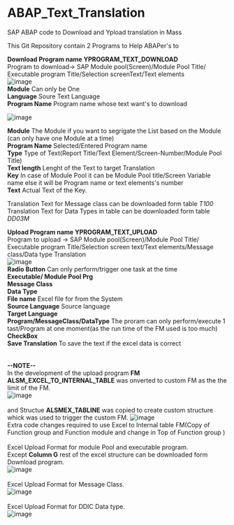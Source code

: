 # ABAP_Text_Translation
SAP ABAP code to Download and Ypload translation in Mass

This Git Repository contain 2 Programs to Help ABAPer's to<br /> 

**Download Program name YPROGRAM_TEXT_DOWNLOAD**<br />
Program to download-> SAP Module pool(Screen)/Module Pool Title/ Executable program Title/Selection screenText/Text elements<br />
![image](https://github.com/coldblood02/ABAP_Text_Translation/assets/25544031/172851b9-75c3-4b29-b2c0-4a11b308ff3c)<br />
**Module** Can only be One<br />
**Language** Soure Text Language<br />
**Program Name** Program name whose text want's to download<br />

![image](https://github.com/coldblood02/ABAP_Text_Translation/assets/25544031/2f39dc2d-68c1-4a98-9042-1a02a070a876)<br />

**Module** The Module if you want to segrigate the List based on the Module (can only have one Module at a time)<br />
**Program Name** Selected/Entered Program name<br />
**Type** Type of Text(Report Title/Text Element/Screen-Number/Module Pool Title)<br />
**Text length** Lenght of the Text to target Translation<br />
**Key** In case of Module Pool it can be Module Pool title/Screen Variable name else it will be  Program name or text elements's number<br /> 
**Text** Actual Text of the Key.<br />

Translation Text for Message class can be downloaded form table *T100*
Translation Text for Data Types in table can be downloaded form table *DD03M*

**Upload Program name YPROGRAM_TEXT_UPLOAD**<br />
Program to upload -> SAP Module pool(Screen)/Module Pool Title/ Executable program Title/Selection screen text/Text elements/Message class/Data type Translation<br />
![image](https://github.com/coldblood02/ABAP_Text_Translation/assets/25544031/8375fb5b-8ca0-4a08-bb39-768f992c1c82)<br />
**Radio Button** Can only perform/trigger one task at the time<br />
**Executable/ Module Pool Prg**<br />
**Message Class**<br />
**Data Type**<br />
**File name** Excel file for from the System<br />
**Source Language** Source language<br />
**Target Language**<br />
**Program/MessageClass/DataType** The proram can only perform/execute 1 tast/Program at one moment(as the run time of the FM used is too much)<br />
**CheckBox**<br />
**Save Translation** To save the text if the excel data is correct<br />
<br />
<br />
**--NOTE--**<br />
In the development of the upload program **FM ALSM_EXCEL_TO_INTERNAL_TABLE** was onverted to custom FM  as the the limit of the FM.<br />
![image](https://github.com/coldblood02/ABAP_Text_Translation/assets/25544031/a2294e05-9052-4abf-a5e2-1675d5b7e1ff)<br />
<br />
and Structue **ALSMEX_TABLINE** was copied to create custom structure whick was used to trigger the custom FM.
![image](https://github.com/coldblood02/ABAP_Text_Translation/assets/25544031/42411523-b124-4493-a363-36d717703ca1)<br />
Extra code changes required to use Excel to Internal table FM(Copy of Function group and Function module and change in Top of Function group )<br />
<br />
Excel Upload Format for module Pool and executable program.<br />
Except **Column G** rest of the excel structure can be downloaded form Download program.<br />
![image](https://github.com/coldblood02/ABAP_Text_Translation/assets/25544031/e578a2de-f33b-4f22-b80f-1f022f210d04)<br />
<br />
Excel Upload Format for Message Class.<br />
![image](https://github.com/coldblood02/ABAP_Text_Translation/assets/25544031/ccd9e92b-202c-4b90-9b03-33ec40b0d5d7)<br />
<br />
Excel Upload Format for DDIC Data type.<br />
![image](https://github.com/coldblood02/ABAP_Text_Translation/assets/25544031/7f666a66-fb71-4655-924a-40fa5ffa1e43)<br />
